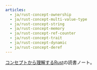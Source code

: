```yaml
---
articles:
  - ja/rust-concept-ownership
  - ja/rust-concept-multi-value-type
  - ja/rust-concept-string
  - ja/rust-concept-memory
  - ja/rust-concept-ref-counter
  - ja/rust-concept-trait
  - ja/rust-concept-dynamic
  - ja/rust-concept-deref
---
```


[コンセプトから理解するRust](https://gihyo.jp/book/2022/978-4-297-12562-2)の読書ノート。
